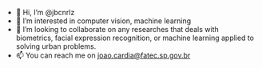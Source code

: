 - 👋 Hi, I’m @jbcnrlz
- 👀 I’m interested in computer vision, machine learning
- 💞️ I’m looking to collaborate on any researches that deals with biometrics, facial expression recognition, or machine learning applied to solving urban problems.
- 📫 You can reach me on joao.cardia@fatec.sp.gov.br

<!---
jbcnrlz/jbcnrlz is a ✨ special ✨ repository because its `README.md` (this file) appears on your GitHub profile.
You can click the Preview link to take a look at your changes.
--->
